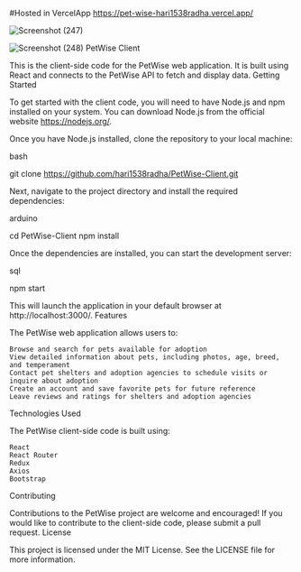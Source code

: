 #Hosted in VercelApp
https://pet-wise-hari1538radha.vercel.app/

![Screenshot (247)](https://user-images.githubusercontent.com/105300437/198875131-fc32f3b1-cf78-41b0-aee3-884598a635e5.png)

![Screenshot (248)](https://user-images.githubusercontent.com/105300437/198886347-f80f5de3-418a-48ab-8e19-616774af4fc3.png)
PetWise Client

This is the client-side code for the PetWise web application. It is built using React and connects to the PetWise API to fetch and display data.
Getting Started

To get started with the client code, you will need to have Node.js and npm installed on your system. You can download Node.js from the official website https://nodejs.org/.

Once you have Node.js installed, clone the repository to your local machine:

bash

git clone https://github.com/hari1538radha/PetWise-Client.git

Next, navigate to the project directory and install the required dependencies:

arduino

cd PetWise-Client
npm install

Once the dependencies are installed, you can start the development server:

sql

npm start

This will launch the application in your default browser at http://localhost:3000/.
Features

The PetWise web application allows users to:

    Browse and search for pets available for adoption
    View detailed information about pets, including photos, age, breed, and temperament
    Contact pet shelters and adoption agencies to schedule visits or inquire about adoption
    Create an account and save favorite pets for future reference
    Leave reviews and ratings for shelters and adoption agencies

Technologies Used

The PetWise client-side code is built using:

    React
    React Router
    Redux
    Axios
    Bootstrap

Contributing

Contributions to the PetWise project are welcome and encouraged! If you would like to contribute to the client-side code, please submit a pull request.
License

This project is licensed under the MIT License. See the LICENSE file for more information.
